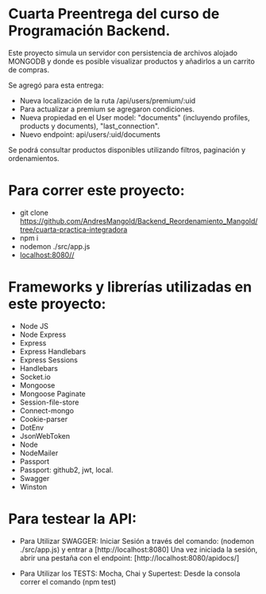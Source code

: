 # Cuarta Preentrega del curso de Programación Backend.

Este proyecto simula un servidor con persistencia de archivos alojado MONGODB y donde es posible visualizar productos y añadirlos a un carrito de compras.

Se agregó para esta entrega: 
- Nueva localización de la ruta /api/users/premium/:uid
- Para actualizar a premium se agregaron condiciones.
- Nueva propiedad en el User model: "documents" (incluyendo profiles, products y documents), "last_connection".
- Nuevo endpoint: api/users/:uid/documents

Se podrá consultar productos disponibles utilizando filtros, paginación y ordenamientos.


# Para correr este proyecto:

- git clone https://github.com/AndresMangold/Backend_Reordenamiento_Mangold/tree/cuarta-practica-integradora
- npm i
- nodemon ./src/app.js
- [localhost:8080//](http://localhost:8080/)


# Frameworks y librerías utilizadas en este proyecto:

- Node JS
- Node Express
- Express
- Express Handlebars
- Express Sessions
- Handlebars
- Socket.io
- Mongoose
- Mongoose Paginate
- Session-file-store
- Connect-mongo
- Cookie-parser
- DotEnv
- JsonWebToken
- Node
- NodeMailer
- Passport
- Passport: github2, jwt, local.
- Swagger
- Winston

# Para testear la API:


- Para Utilizar SWAGGER:
Iniciar Sesión a través del comando: (nodemon ./src/app.js) y entrar a [http://localhost:8080]
Una vez iniciada la sesión, abrir una pestaña con el endpoint: [http://localhost:8080/apidocs/]



- Para Utilizar los TESTS: Mocha, Chai y Supertest:
Desde la consola correr el comando (npm test)
